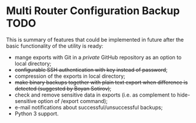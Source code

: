 # Multi Router Configuration Backup TODO

This is summary of features that could be implemented in future after
the basic functionality of the utility is ready:

* mange exports with Git in a _private_ GitHub repository as an option
  to local directory;
* ~~configurable SSH authentication with key instead of password~~;
* compression of the exports in local directory;
* ~~make binary backups together with plain text export when difference is~~
  ~~detected (suggested by Boyan Sotirov)~~;
* check and remove sensitive data in exports (i.e. as complement to
  hide-sensitive option of /export command);
* e-mail notifications about successful/unsuccessful backups;
* Python 3 support.


